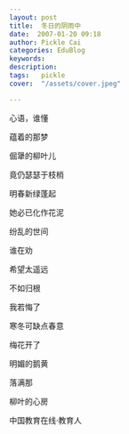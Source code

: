 ```yaml
---
layout: post  
title:  冬日的阴雨中  
date:  2007-01-20 09:18  
author: Pickle Cai  
categories: EduBlog  
keywords: 
description:   
tags:	pickle   
cover:  "/assets/cover.jpeg"  

---  
```

    
心语，谁懂

蕴着的那梦

倔犟的柳叶儿

竟仍瑟瑟于枝梢

明春新绿蓬起

她必已化作花泥 

纷乱的世间 

谁在劝

希望太遥远

不如归根

我若悔了

寒冬可缺点春意

梅花开了

明媚的鹅黄

落满那

柳叶的心房

		    
 中国教育在线·教育人

